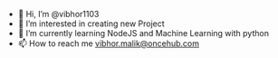 - 👋 Hi, I’m @vibhor1103
- 👀 I’m interested in creating new  Project  
- 🌱 I’m currently learning NodeJS and Machine Learning with python
- 📫 How to reach me vibhor.malik@oncehub.com

<!---
vibhor1103/vibhor1103 is a ✨ special ✨ repository because its `README.md` (this file) appears on your GitHub profile.
You can click the Preview link to take a look at your changes.
--->
